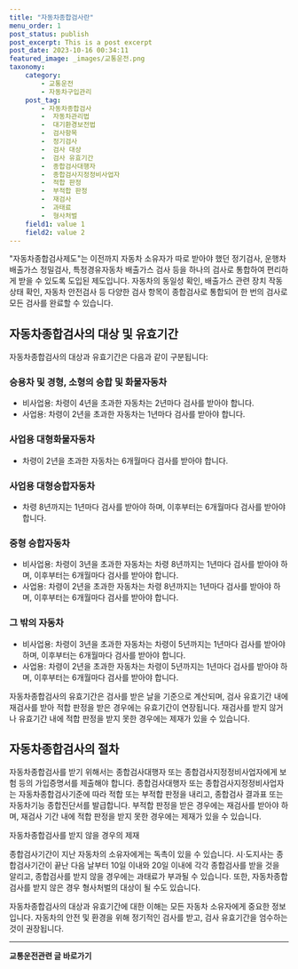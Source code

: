 ```yaml
---
title: "자동차종합검사란"
menu_order: 1
post_status: publish
post_excerpt: This is a post excerpt
post_date: 2023-10-16 00:34:11
featured_image: _images/교통운전.png
taxonomy:
    category:
        - 교통운전
        - 자동차구입관리
    post_tag:
        - 자동차종합검사
        -  자동차관리법
        -  대기환경보전법
        -  검사항목
        -  정기검사
        -  검사 대상
        -  검사 유효기간
        -  종합검사대행자
        -  종합검사지정정비사업자
        -  적합 판정
        -  부적합 판정
        -  재검사
        -  과태료
        -  형사처벌
    field1: value 1
    field2: value 2
---
```



"자동차종합검사제도"는 이전까지 자동차 소유자가 따로 받아야 했던 정기검사, 운행차 배출가스 정밀검사, 특정경유자동차 배출가스 검사 등을 하나의 검사로 통합하여 편리하게 받을 수 있도록 도입된 제도입니다. 자동차의 동일성 확인, 배출가스 관련 장치 작동 상태 확인, 자동차 안전검사 등 다양한 검사 항목이 종합검사로 통합되어 한 번의 검사로 모든 검사를 완료할 수 있습니다.

## 자동차종합검사의 대상 및 유효기간

자동차종합검사의 대상과 유효기간은 다음과 같이 구분됩니다:

### 승용차 및 경형, 소형의 승합 및 화물자동차

- 비사업용: 차령이 4년을 초과한 자동차는 2년마다 검사를 받아야 합니다.
- 사업용: 차령이 2년을 초과한 자동차는 1년마다 검사를 받아야 합니다.

### 사업용 대형화물자동차

- 차령이 2년을 초과한 자동차는 6개월마다 검사를 받아야 합니다.

### 사업용 대형승합자동차

- 차령 8년까지는 1년마다 검사를 받아야 하며, 이후부터는 6개월마다 검사를 받아야 합니다.

### 중형 승합자동차

- 비사업용: 차령이 3년을 초과한 자동차는 차령 8년까지는 1년마다 검사를 받아야 하며, 이후부터는 6개월마다 검사를 받아야 합니다.
- 사업용: 차령이 2년을 초과한 자동차는 차령 8년까지는 1년마다 검사를 받아야 하며, 이후부터는 6개월마다 검사를 받아야 합니다.

### 그 밖의 자동차

- 비사업용: 차령이 3년을 초과한 자동차는 차령이 5년까지는 1년마다 검사를 받아야 하며, 이후부터는 6개월마다 검사를 받아야 합니다.
- 사업용: 차령이 2년을 초과한 자동차는 차령이 5년까지는 1년마다 검사를 받아야 하며, 이후부터는 6개월마다 검사를 받아야 합니다.

자동차종합검사의 유효기간은 검사를 받은 날을 기준으로 계산되며, 검사 유효기간 내에 재검사를 받아 적합 판정을 받은 경우에는 유효기간이 연장됩니다. 재검사를 받지 않거나 유효기간 내에 적합 판정을 받지 못한 경우에는 제재가 있을 수 있습니다.

## 자동차종합검사의 절차

자동차종합검사를 받기 위해서는 종합검사대행자 또는 종합검사지정정비사업자에게 보험 등의 가입증명서를 제출해야 합니다. 종합검사대행자 또는 종합검사지정정비사업자는 자동차종합검사기준에 따라 적합 또는 부적합 판정을 내리고, 종합검사 결과표 또는 자동차기능 종합진단서를 발급합니다. 부적합 판정을 받은 경우에는 재검사를 받아야 하며, 재검사 기간 내에 적합 판정을 받지 못한 경우에는 제재가 있을 수 있습니다.

자동차종합검사를 받지 않을 경우의 제재

종합검사기간이 지난 자동차의 소유자에게는 독촉이 있을 수 있습니다. 시·도지사는 종합검사기간이 끝난 다음 날부터 10일 이내와 20일 이내에 각각 종합검사를 받을 것을 알리고, 종합검사를 받지 않을 경우에는 과태료가 부과될 수 있습니다. 또한, 자동차종합검사를 받지 않은 경우 형사처벌의 대상이 될 수도 있습니다.

자동차종합검사의 대상과 유효기간에 대한 이해는 모든 자동차 소유자에게 중요한 정보입니다. 자동차의 안전 및 환경을 위해 정기적인 검사를 받고, 검사 유효기간을 엄수하는 것이 권장됩니다.

<!-- wp:separator -->
<hr class="wp-block-separator has-alpha-channel-opacity"/>
<!-- /wp:separator -->
<!-- wp:group {"backgroundColor":"base","layout":{"type":"constrained"}} -->
<div class="wp-block-group has-base-background-color has-background"><!-- wp:paragraph {"align":"center","fontSize":"large"} -->
<p class="has-text-align-center has-large-font-size"><strong>교통운전관련 글 바로가기</strong></p>
<!-- /wp:paragraph -->


<!-- wp:latest-posts{"categories": [{"id": 1440, "count": 19, "description": "", "link": "https://uknowlaw.com/category/%ea%b5%90%ed%86%b5%ec%9a%b4%ec%a0%84/", "name": "교통운전", "slug": "교통운전", "taxonomy": "category", "parent": 0, "meta": [],"_links":{"self":[{"href":"https://uknowlaw.com/wp-json/wp/v2/categories/1440"}],"collection":[{"href":"https://uknowlaw.com/wp-json/wp/v2/categories"}],"about":[{"href":"https://uknowlaw.com/wp-json/wp/v2/taxonomies/category"}],"wp:post_type":[{"href":"https://uknowlaw.com/wp-json/wp/v2/posts?categories=1440"}],"curies":[{"name":"wp","href":"https://api.w.org/{rel}","templated":true}]}}],"postsToShow":100,"excerptLength":28,"postLayout":"grid","columns":2,"featuredImageAlign":"left","featuredImageSizeSlug":"large","fontSize":"medium"} /--></div>
<!-- /wp:group -->